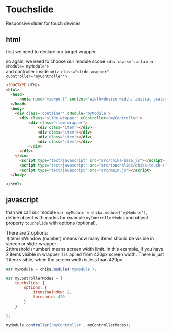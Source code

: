 # Touchslide

Responsive slider for touch devices

## html
first we need to declare our target wrapper

so again, we need to choose our module scope `<div class='container' cModule='myModule'>`  
and controller inside `<div class="slide-wrapper" cController='myController'>`

```html
<!DOCTYPE HTML>
<html>
  <head>
      <meta name="viewport" content="width=device-width, initial-scale=1, maximum-scale=1, user-scalable=no">
  </head>
  <body> 
    <div class='container' cModule='myModule'>
      <div class="slide-wrapper" cController='myController'>
          <div class="item-wrapper">
              <div class='item'></div>
              <div class='item'></div>
              <div class='item'></div>
              <div class='item'></div>
          </div>
      </div>
    </div>
      <script type="text/javascript" src="src/chika-base.js"></script>
      <script type="text/javascript" src="src/touchslide/chika-touch-slide.js"></script>
      <script type="text/javascript" src="src/main.js"></script>
  </body>
    
</html>  
```
## javascript
than we call our module `var myModule = chika.module('myModule')`,  
define object with modes for example `myControllerModes` and object property `touchslide` with options (optional).  

There are 2 options:  
1)itemsInWindow (number) means how many items should be visible in screen or slide-wrapper  
2)threshold (number) means screen width limit. In this example, if you have 2 items visible in wrapper it is aplied from 420px screen width. There is just 1 item visible, when the screen width is less than 420px.

```javascript
var myModule = chika.module('myModule'); 

var myControllerModes = {
    touchslide: {
        options: {
            itemsInWindow: 2,
            threshold: 420
        }
    }
    
};

myModule.controller('myController', myControllerModes);
```

